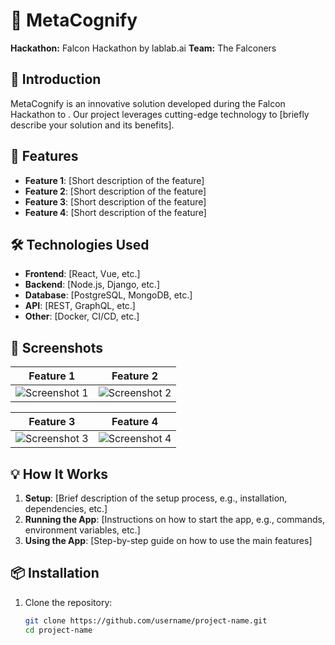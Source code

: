 # 🌟 MetaCognify

**Hackathon:** Falcon Hackathon by lablab.ai
**Team:** The Falconers

## 🚀 Introduction

MetaCognify is an innovative solution developed during the Falcon Hackathon to . Our project leverages cutting-edge technology to [briefly describe your solution and its benefits].

## 🎯 Features

- **Feature 1**: [Short description of the feature]
- **Feature 2**: [Short description of the feature]
- **Feature 3**: [Short description of the feature]
- **Feature 4**: [Short description of the feature]

## 🛠️ Technologies Used

- **Frontend**: [React, Vue, etc.]
- **Backend**: [Node.js, Django, etc.]
- **Database**: [PostgreSQL, MongoDB, etc.]
- **API**: [REST, GraphQL, etc.]
- **Other**: [Docker, CI/CD, etc.]

## 📸 Screenshots

| Feature 1                    | Feature 2                    |
|------------------------------|------------------------------|
| ![Screenshot 1](link_to_screenshot1) | ![Screenshot 2](link_to_screenshot2) |

| Feature 3                    | Feature 4                    |
|------------------------------|------------------------------|
| ![Screenshot 3](link_to_screenshot3) | ![Screenshot 4](link_to_screenshot4) |

## 💡 How It Works

1. **Setup**: [Brief description of the setup process, e.g., installation, dependencies, etc.]
2. **Running the App**: [Instructions on how to start the app, e.g., commands, environment variables, etc.]
3. **Using the App**: [Step-by-step guide on how to use the main features]

## 📦 Installation

1. Clone the repository:
   ```bash
   git clone https://github.com/username/project-name.git
   cd project-name
